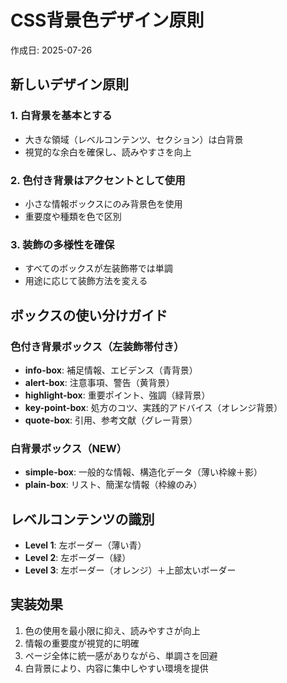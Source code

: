 # CSS背景色デザイン原則
作成日: 2025-07-26

## 新しいデザイン原則

### 1. 白背景を基本とする
- 大きな領域（レベルコンテンツ、セクション）は白背景
- 視覚的な余白を確保し、読みやすさを向上

### 2. 色付き背景はアクセントとして使用
- 小さな情報ボックスにのみ背景色を使用
- 重要度や種類を色で区別

### 3. 装飾の多様性を確保
- すべてのボックスが左装飾帯では単調
- 用途に応じて装飾方法を変える

## ボックスの使い分けガイド

### 色付き背景ボックス（左装飾帯付き）
- **info-box**: 補足情報、エビデンス（青背景）
- **alert-box**: 注意事項、警告（黄背景）
- **highlight-box**: 重要ポイント、強調（緑背景）
- **key-point-box**: 処方のコツ、実践的アドバイス（オレンジ背景）
- **quote-box**: 引用、参考文献（グレー背景）

### 白背景ボックス（NEW）
- **simple-box**: 一般的な情報、構造化データ（薄い枠線＋影）
- **plain-box**: リスト、簡潔な情報（枠線のみ）

## レベルコンテンツの識別
- **Level 1**: 左ボーダー（薄い青）
- **Level 2**: 左ボーダー（緑）
- **Level 3**: 左ボーダー（オレンジ）＋上部太いボーダー

## 実装効果
1. 色の使用を最小限に抑え、読みやすさが向上
2. 情報の重要度が視覚的に明確
3. ページ全体に統一感がありながら、単調さを回避
4. 白背景により、内容に集中しやすい環境を提供